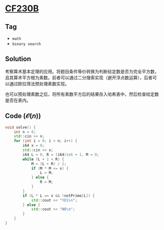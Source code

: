 # [CF230B](https://mirror.codeforces.com/problemset/problem/230/B)

## Tag
- `math`
- `binary search`

## Solution
考察算术基本定理的应用。将题目条件等价转换为判断给定数是否为完全平方数，且其算术平方根为素数。前者可以通过二分搜索实现（避开浮点数运算），后者可以通过欧拉筛法预处理素数实现。

也可以预处理素数之后，将所有素数平方后的结果存入哈希表中，然后检查给定数是否在表内。

## Code ($\mathcal{O}(n)$)
```cpp
void solve() {
    int n = 0;
    std::cin >> n;
    for (int i = 0; i < n; i++) {
        i64 x = 0;
        std::cin >> x;
        i64 L = 0, R = (i64)1e6 + 1, M = 0;
        while (L + 1 < R) {
            M = (L + R) / 2;
            if (M * M <= x) {
                L = M;
            } else {
                R = M;
            }
        }
        if (L * L == x && !notPrime[L]) {
            std::cout << "YES\n";
        } else {
            std::cout << "NO\n";
        }
    }
}
```

